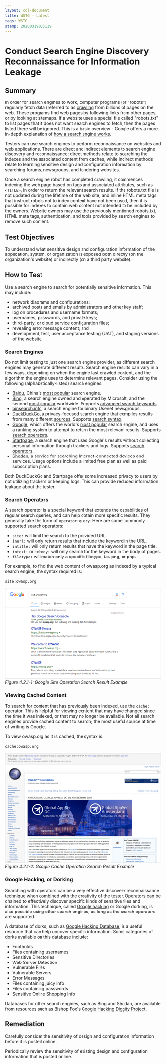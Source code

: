 ```yaml
---
layout: col-document
title: WSTG - Latest
tags: WSTG
stamp: 20200319005119
---
```

# Conduct Search Engine Discovery Reconnaissance for Information Leakage

## Summary

In order for search engines to work, computer programs (or "robots") regularly fetch data (referred to as [crawling](https://en.wikipedia.org/wiki/Web_crawler) from billions of pages on the web. These programs find web pages by following links from other pages, or by looking at sitemaps. If a website uses a special file called "robots.txt" to list pages that it does not want search engines to fetch, then the pages listed there will be ignored. This is a basic overview - Google offers a more in-depth explanation of [how a search engine works](https://support.google.com/webmasters/answer/70897?hl=en).

Testers can use search engines to perform reconnaissance on websites and web applications. There are direct and indirect elements to search engine discovery and reconnaissance: direct methods relate to searching the indexes and the associated content from caches, while indirect methods relate to learning sensitive design and configuration information by searching forums, newsgroups, and tendering websites.

Once a search engine robot has completed crawling, it commences indexing the web page based on tags and associated attributes, such as `<TITLE>`, in order to return the relevant search results. If the robots.txt file is not updated during the lifetime of the web site, and inline HTML meta tags that instruct robots not to index content have not been used, then it is possible for indexes to contain web content not intended to be included by the owners. Website owners may use the previously mentioned robots.txt, HTML meta tags, authentication, and tools provided by search engines to remove such content.

## Test Objectives

To understand what sensitive design and configuration information of the application, system, or organization is exposed both directly (on the organization's website) or indirectly (on a third party website).

## How to Test

Use a search engine to search for potentially sensitive information. This may include:

- network diagrams and configurations;
- archived posts and emails by administrators and other key staff;
- log on procedures and username formats;
- usernames, passwords, and private keys;
- third-party, or cloud service configuration files;
- revealing error message content; and
- development, test, user acceptance testing (UAT), and staging versions of the website.

### Search Engines

Do not limit testing to just one search engine provider, as different search engines may generate different results. Search engine results can vary in a few ways, depending on when the engine last crawled content, and the algorithm the engine uses to determine relevant pages. Consider using the following (alphabetically-listed) search engines:

- [Baidu](https://www.baidu.com/), China's [most popular](https://en.wikipedia.org/wiki/Web_search_engine#Market_share) search engine.
- [Bing](https://www.bing.com/), a search engine owned and operated by Microsoft, and the second [most popular](https://en.wikipedia.org/wiki/Web_search_engine#Market_share) worldwide. Supports [advanced search keywords](http://help.bing.microsoft.com/#apex/18/en-US/10001/-1).
- [binsearch.info](https://binsearch.info/), a search engine for binary Usenet newsgroups.
- [DuckDuckGo](https://duckduckgo.com/), a privacy-focused search engine that compiles results from many different [sources](https://help.duckduckgo.com/results/sources/). Supports [search syntax](https://help.duckduckgo.com/duckduckgo-help-pages/results/syntax/).
- [Google](https://www.google.com/), which offers the world's [most popular](https://en.wikipedia.org/wiki/Web_search_engine#Market_share) search engine, and uses a ranking system to attempt to return the most relevant results. Supports [search operators](https://support.google.com/websearch/answer/2466433).
- [Startpage](https://www.startpage.com/), a search engine that uses Google's results without collecting personal information through trackers and logs. Supports [search operators](https://support.startpage.com/index.php?/Knowledgebase/Article/View/989/0/advanced-search-which-search-operators-are-supported-by-startpagecom).
- [Shodan](https://www.shodan.io/), a service for searching Internet-connected devices and services. Usage options include a limited free plan as well as paid subscription plans.

Both DuckDuckGo and Startpage offer some increased privacy to users by not utilizing trackers or keeping logs. This can provide reduced information leakage about the tester.

### Search Operators

A search operator is a special keyword that extends the capabilities of regular search queries, and can help obtain more specific results. They generally take the form of `operator:query`. Here are some commonly supported search operators:

- `site:` will limit the search to the provided URL.
- `inurl:` will only return results that include the keyword in the URL.
- `intitle:` will only return results that have the keyword in the page title.
- `intext:` or `inbody:` will only search for the keyword in the body of pages.
- `filetype:` will match only a specific filetype, i.e. png, or php.

For example, to find the web content of owasp.org as indexed by a typical search engine, the syntax required is:

`site:owasp.org`

![Google Site Operation Search Result Example](images/Google_site_Operator_Search_Results_Example_20190828.png)\
*Figure 4.2.1-1: Google Site Operation Search Result Example*

### Viewing Cached Content

To search for content that has previously been indexed, use the `cache:` operator. This is helpful for viewing content that may have changed since the time it was indexed, or that may no longer be available. Not all search engines provide cached content to search; the most useful source at time of writing is Google.

To view owasp.org as it is cached, the syntax is:

`cache:owasp.org`

![Google Cache Operation Search Result Example](images/Google_cache_Operator_Search_Results_Example_20190828.png)\
*Figure 4.2.1-2: Google Cache Operation Search Result Example*

### Google Hacking, or Dorking

Searching with operators can be a very effective discovery reconnaissance technique when combined with the creativity of the tester. Operators can be chained to effectively discover specific kinds of sensitive files and information. This technique, called [Google hacking](https://en.wikipedia.org/wiki/Google_hacking) or Google dorking, is also possible using other search engines, as long as the search operators are supported.

A database of dorks, such as [Google Hacking Database](https://www.exploit-db.com/google-hacking-database), is a useful resource that can help uncover specific information. Some categories of dorks available on this database include:

- Footholds
- Files containing usernames
- Sensitive Directories
- Web Server Detection
- Vulnerable Files
- Vulnerable Servers
- Error Messages
- Files containing juicy info
- Files containing passwords
- Sensitive Online Shopping Info

Databases for other search engines, such as Bing and Shodan, are available from resources such as Bishop Fox's [Google Hacking Diggity Project](https://resources.bishopfox.com/resources/tools/google-hacking-diggity/).

## Remediation

Carefully consider the sensitivity of design and configuration information before it is posted online.

Periodically review the sensitivity of existing design and configuration information that is posted online.
